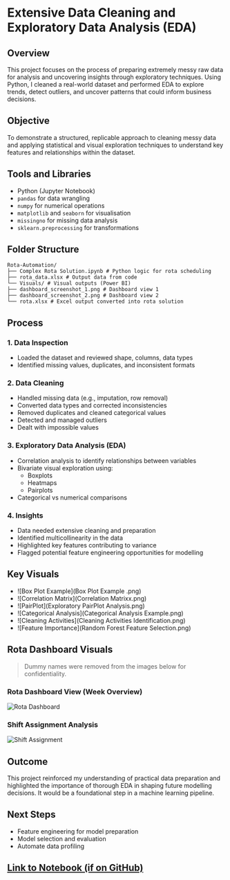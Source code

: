# Extensive Data Cleaning and Exploratory Data Analysis (EDA)

## Overview
This project focuses on the process of preparing extremely messy raw data for analysis and uncovering insights through exploratory techniques. Using Python, I cleaned a real-world dataset and performed EDA to explore trends, detect outliers, and uncover patterns that could inform business decisions.

## Objective
To demonstrate a structured, replicable approach to cleaning messy data and applying statistical and visual exploration techniques to understand key features and relationships within the dataset.

## Tools and Libraries
- Python (Jupyter Notebook)
- `pandas` for data wrangling
- `numpy` for numerical operations
- `matplotlib` and `seaborn` for visualisation
- `missingno` for missing data analysis
- `sklearn.preprocessing` for transformations

## Folder Structure

```
Rota-Automation/
├── Complex Rota Solution.ipynb # Python logic for rota scheduling
├── rota_data.xlsx # Output data from code
└── Visuals/ # Visual outputs (Power BI)
├── dashboard_screenshot_1.png # Dashboard view 1
├── dashboard_screenshot_2.png # Dashboard view 2
└── rota.xlsx # Excel output converted into rota solution
```

## Process

### 1. Data Inspection
- Loaded the dataset and reviewed shape, columns, data types
- Identified missing values, duplicates, and inconsistent formats

### 2. Data Cleaning
- Handled missing data (e.g., imputation, row removal)
- Converted data types and corrected inconsistencies
- Removed duplicates and cleaned categorical values
- Detected and managed outliers
- Dealt with impossible values

### 3. Exploratory Data Analysis (EDA)
- Correlation analysis to identify relationships between variables
- Bivariate visual exploration using:
  - Boxplots
  - Heatmaps
  - Pairplots
- Categorical vs numerical comparisons

### 4. Insights
- Data needed extensive cleaning and preparation
- Identified multicollinearity in the data
- Highlighted key features contributing to variance
- Flagged potential feature engineering opportunities for modelling

## Key Visuals

- ![Box Plot Example](Box Plot Example .png)
- ![Correlation Matrix](Correlation Matrixx.png)
- ![PairPlot](Exploratory PairPlot Analysis.png)
- ![Categorical Analysis](Categorical Analysis Example.png)
- ![Cleaning Activities](Cleaning Activities Identification.png)
- ![Feature Importance](Random Forest Feature Selection.png)

## Rota Dashboard Visuals

> Dummy names were removed from the images below for confidentiality.

### Rota Dashboard View (Week Overview)
![Rota Dashboard](07550e09-a688-48ee-be3f-196376be75b6.png)

### Shift Assignment Analysis
![Shift Assignment](0ae336cc-7273-4cae-8837-8c307b23ac44.png)

## Outcome
This project reinforced my understanding of practical data preparation and highlighted the importance of thorough EDA in shaping future modelling decisions. It would be a foundational step in a machine learning pipeline.

## Next Steps
- Feature engineering for model preparation
- Model selection and evaluation
- Automate data profiling

## [Link to Notebook (if on GitHub)](https://github.com/your-repo/Extensive-Data-Cleaning-EDA)
